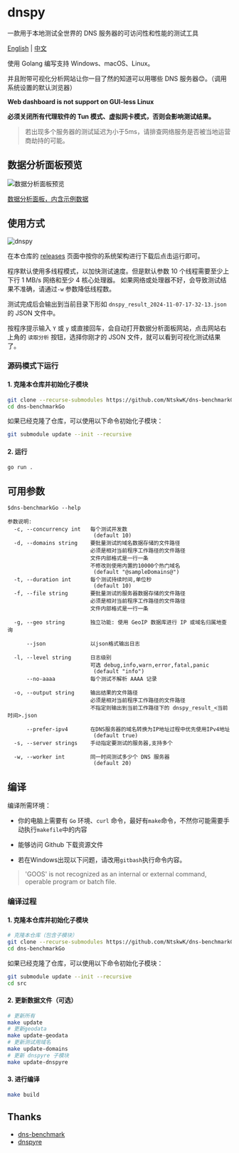 # dnspy 

一款用于本地测试全世界的 DNS 服务器的可访问性和性能的测试工具

[English](./README.en.md) | [中文](./README.md)

使用 Golang 编写支持 Windows、macOS、Linux。

并且附带可视化分析网站让你一目了然的知道可以用哪些 DNS 服务器😊。（调用系统设置的默认浏览器）

**Web dashboard is not support on GUI-less Linux**

**必须关闭所有代理软件的 Tun 模式、虚拟网卡模式，否则会影响测试结果。**

> 若出现多个服务器的测试延迟为小于5ms，请排查网络服务是否被当地运营商劫持的可能。

## 数据分析面板预览

![数据分析面板预览](https://github.com/user-attachments/assets/c743f7ba-4d77-4d16-8515-02c0dc99ddfa)

[数据分析面板，内含示例数据](https://bench.dash.2020818.xyz)

## 使用方式

![dnspy](https://github.com/user-attachments/assets/a499d2fc-ffcd-4b71-a0dd-d6e5839792dd)

在本仓库的 [releases](https://github.com/NtskwK/dns-benchmarkGo/releases) 页面中按你的系统架构进行下载后点击运行即可。

程序默认使用多线程模式，以加快测试速度。但是默认参数 10 个线程需要至少上下行 1 MB/s 网络和至少 4 核心处理器。
如果网络或处理器不好，会导致测试结果不准确，请通过`-w` 参数降低线程数。

测试完成后会输出到当前目录下形如 `dnspy_result_2024-11-07-17-32-13.json` 的 JSON 文件中。

按程序提示输入 `Y` 或 `y` 或直接回车，会自动打开数据分析面板网站，点击网站右上角的 `读取分析` 按钮，选择你刚才的 JSON 文件，就可以看到可视化测试结果了。

### 源码模式下运行

#### 1. 克隆本仓库并初始化子模块

  ```bash
  git clone --recurse-submodules https://github.com/NtskwK/dns-benchmarkGo.git
  cd dns-benchmarkGo
  ```

  如果已经克隆了仓库，可以使用以下命令初始化子模块：

  ```bash
  git submodule update --init --recursive
  ```

#### 2. 运行

  ```bash
  go run .
  ```

## 可用参数

```batch
$dns-benchmarkGo --help

参数说明:
  -c, --concurrency int   每个测试并发数
                           (default 10)
  -d, --domains string    要批量测试的域名数据存储的文件路径
                          必须是相对当前程序工作路径的文件路径
                          文件内部格式是一行一条
                          不修改则使用内置的10000个热门域名
                           (default "@sampleDomains@")
  -t, --duration int      每个测试持续时间,单位秒
                           (default 10)
  -f, --file string       要批量测试的服务器数据存储的文件路径
                          必须是相对当前程序工作路径的文件路径
                          文件内部格式是一行一条

  -g, --geo string        独立功能: 使用 GeoIP 数据库进行 IP 或域名归属地查询

      --json              以json格式输出日志

  -l, --level string      日志级别
                          可选 debug,info,warn,error,fatal,panic
                           (default "info")
      --no-aaaa           每个测试不解析 AAAA 记录

  -o, --output string     输出结果的文件路径
                          必须是相对当前程序工作路径的文件路径
                          不指定则输出到当前工作路径下的 dnspy_result_<当前时间>.json

      --prefer-ipv4       在DNS服务器的域名转换为IP地址过程中优先使用IPv4地址
                           (default true)
  -s, --server strings    手动指定要测试的服务器,支持多个

  -w, --worker int        同一时间测试多少个 DNS 服务器
                           (default 20)
```

## 编译

编译所需环境：

- 你的电脑上需要有 `Go` 环境、`curl` 命令，最好有`make`命令，不然你可能需要手动执行`makefile`中的内容

- 能够访问 Github 下载资源文件

- 若在Windows出现以下问题，请改用`gitbash`执行命令内容。

> 'GOOS' is not recognized as an internal or external command,
operable program or batch file.

### 编译过程

#### 1. 克隆本仓库并初始化子模块

  ```bash
  # 克隆本仓库（包含子模块）
  git clone --recurse-submodules https://github.com/NtskwK/dns-benchmarkGo.git
  cd dns-benchmarkGo
  ```

  如果已经克隆了仓库，可以使用以下命令初始化子模块：

  ```bash
  git submodule update --init --recursive
  cd src
  ```

#### 2. 更新数据文件（可选）

  ```bash
  # 更新所有
  make update 
  # 更新geodata
  make update-geodata 
  # 更新测试用域名
  make update-domains
  # 更新 dnspyre 子模块
  make update-dnspyre
  ```

#### 3. 进行编译

  ```bash
  make build
  ```

## Thanks

- [dns-benchmark](https://github.com/xxnuo/dns-benchmark)
- [dnspyre](https://github.com/Tantalor93/dnspyre)
